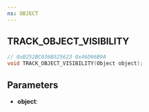 ```yaml
---
ns: OBJECT
---
```

## TRACK_OBJECT_VISIBILITY

```c
// 0xB252BC036B525623 0x46D06B9A
void TRACK_OBJECT_VISIBILITY(Object object);
```

## Parameters
* **object**:
